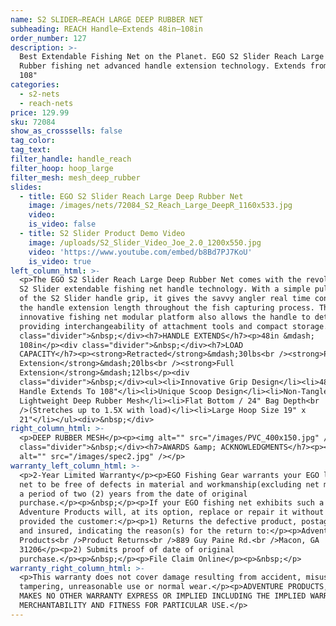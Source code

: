 ```yaml
---
name: S2 SLIDER—REACH LARGE DEEP RUBBER NET
subheading: REACH Handle—Extends 48in–108in
order_number: 127
description: >-
  Best Extendable Fishing Net on the Planet. EGO S2 Slider Reach Large Deep
  Rubber fishing net advanced handle extension technology. Extends from 48" to
  108"
categories:
  - s2-nets
  - reach-nets
price: 129.99
sku: 72084
show_as_crosssells: false
tag_color:
tag_text:
filter_handle: handle_reach
filter_hoop: hoop_large
filter_mesh: mesh_deep_rubber
slides:
  - title: EGO S2 Slider Reach Large Deep Rubber Net
    image: /images/nets/72084_S2_Reach_Large_DeepR_1160x533.jpg
    video:
    is_video: false
  - title: S2 Slider Product Demo Video
    image: /uploads/S2_Slider_Video_Joe_2.0_1200x550.jpg
    video: 'https://www.youtube.com/embed/b8Bd7PJ7KoU'
    is_video: true
left_column_html: >-
  <p>The EGO S2 Slider Reach Large Deep Rubber Net comes with the revolutionary
  S2 Slider extendable fishing net handle technology. With a simple pull or push
  of the S2 Slider handle grip, it gives the savvy angler real time control of
  the handle extension length throughout the fish capturing process. The
  innovative fishing net modular platform also allows the handle to detach,
  providing interchangeability of attachment tools and compact storage.</p><div
  class="divider">&nbsp;</div><h7>HANDLE EXTENDS</h7><p>48in &mdash;
  108in</p><div class="divider">&nbsp;</div><h7>LOAD
  CAPACITY</h7><p><strong>Retracted</strong>&mdash;30lbs<br /><strong>Partial
  Extension</strong>&mdash;20lbs<br /><strong>Full
  Extension</strong>&mdash;12lbs</p><div
  class="divider">&nbsp;</div><ul><li>Innovative Grip Design</li><li>48" Slider
  Handle Extends To 108"</li><li>Unique Scoop Design</li><li>Non-Tangle
  Lightweight Deep Rubber Mesh</li><li>Flat Bottom / 24" Bag Depth<br
  />(Stretches up to 1.5X with load)</li><li>Large Hoop Size 19" x
  21"</li></ul><div>&nbsp;</div>
right_column_html: >-
  <p>DEEP RUBBER MESH</p><p><img alt="" src="/images/PVC_400x150.jpg" /></p><div
  class="divider">&nbsp;</div><h7>AWARDS &amp; ACKNOWLEDGMENTS</h7><p><img
  alt="" src="/images/spec2.jpg" /></p>
warranty_left_column_html: >-
  <p>2-Year Limited Warranty</p><p>EGO Fishing Gear warrants your EGO landing
  net to be free of defects in material and workmanship(excluding net mesh) for
  a period of two (2) years from the date of original
  purchase.</p><p>&nbsp;</p><p>If your EGO fishing net exhibits such a defect,
  Adventure Products will, at its option, replace or repair it without charge,
  provided the customer:</p><p>1) Returns the defective product, postage paid
  and insured, indicating the reason(s) for the return to:</p><p>Adventure
  Products<br />Product Returns<br />889 Guy Paine Rd.<br />Macon, GA
  31206</p><p>2) Submits proof of date of original
  purchase.</p><p>&nbsp;</p><p>File Claim Online</p><p>&nbsp;</p>
warranty_right_column_html: >-
  <p>This warranty does not cover damage resulting from accident, misuse, abuse,
  tampering, unreasonable use or normal wear.</p><p>ADVENTURE PRODUCTS, INC.
  MAKES NO OTHER WARRANTY EXPRESS OR IMPLIED INCLUDING THE IMPLIED WARRANTIES OF
  MERCHANTABILITY AND FITNESS FOR PARTICULAR USE.</p>
---
```

